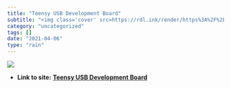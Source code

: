 ```yaml
---
title: "Teensy USB Development Board"
subtitle: "<img class='cover' src=https://rdl.ink/render/https%3A%2F%2Fwww.pjrc.com%2Fteensy%2Findex.html>"
category: "uncategorized"
tags: []
date: "2021-04-06"
type: "rain"
---
```

<img class="cover" src=https://rdl.ink/render/https%3A%2F%2Fwww.pjrc.com%2Fteensy%2Findex.html>


* **Link to site:** **[Teensy USB Development Board](https://www.pjrc.com/teensy/index.html)**